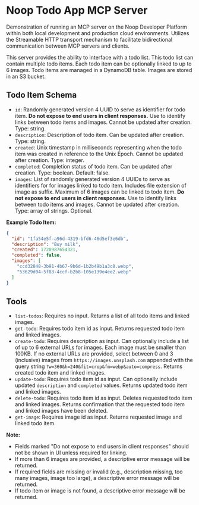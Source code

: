 # Noop Todo App MCP Server

Demonstration of running an MCP server on the Noop Developer Platform within both local development and production cloud environments. Utilizes the Streamable HTTP transport mechanism to facilitate bidirectional communication between MCP servers and clients.

This server provides the ability to interface with a todo list. This todo list can contain multiple todo items. Each todo item can be optionally linked to up to 6 images. Todo items are managed in a DynamoDB table. Images are stored in an S3 bucket.

## Todo Item Schema

- `id`: Randomly generated version 4 UUID to serve as identifier for todo item. **Do not expose to end users in client responses.** Use to identify links between todo items and images. Cannot be updated after creation. Type: string.
- `description`: Description of todo item. Can be updated after creation. Type: string.
- `created`: Unix timestamp in milliseconds representing when the todo item was created in reference to the Unix Epoch. Cannot be updated after creation. Type: integer.
- `completed`: Completion status of todo item. Can be updated after creation. Type: boolean. Default: false.
- `images`: List of randomly generated version 4 UUIDs to serve as identifiers for for images linked to todo item. Includes file extension of image as suffix. Maximum of 6 images can be linked to todo item. **Do not expose to end users in client responses.** Use to identify links between todo items and images. Cannot be updated after creation. Type: array of strings. Optional.

**Example Todo Item:**

```json
{
  "id": "1fa54e5f-a96d-4319-bfd6-46d5ef3e6db",
  "description": "Buy milk",
  "created": 1720987654321,
  "completed": false,
  "images": [
    "ccd32848-3b91-4b67-9b6d-1b2b49b1a3c8.webp",
    "53629d04-5f83-4ccf-b2b8-105e139e4ee2.webp"
  ]
}
```

## Tools

- `list-todos`: Requires no input. Returns a list of all todo items and linked images.
- `get-todo`: Requires todo item id as input. Returns requested todo item and linked images.
- `create-todo`: Requires description as input. Can optionally include a list of up to 6 external URLs for images. Each image must be smaller than 100KB. If no external URLs are provided, select between 0 and 3 (inclusive) images from `https://images.unsplash.com` appended with the query string `?w=360&h=240&fit=crop&fm=webp&auto=compress`. Returns created todo item and linked images.
- `update-todo`: Requires todo item id as input. Can optionally include updated `description` and `completed` values. Returns updated todo item and linked images.
- `delete-todo`: Requires todo item id as input. Deletes requested todo item and linked images. Returns confirmation that the requested todo item and linked images have been deleted.
- `get-image`: Requires image id as input. Returns requested image and linked todo item.

**Note:**

- Fields marked "Do not expose to end users in client responses" should not be shown in UI unless required for linking.
- If more than 6 images are provided, a descriptive error message will be returned.
- If required fields are missing or invalid (e.g., description missing, too many images, image too large), a descriptive error message will be returned.
- If todo item or image is not found, a descriptive error message will be returned.
